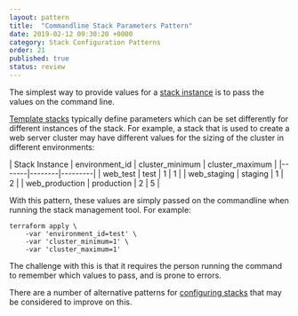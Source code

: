 ```yaml
---
layout: pattern
title:  "Commandline Stack Parameters Pattern"
date: 2019-02-12 09:30:20 +0000
category: Stack Configuration Patterns
order: 21
published: true
status: review
---
```


The simplest way to provide values for a [stack instance](/patterns/stack-concept/) is to pass the values on the command line.

[Template stacks](/patterns/stack-replication/template-stack.html) typically define parameters which can be set differently for different instances of the stack. For example, a stack that is used to create a web server cluster may have different values for the sizing of the cluster in different environments:


| Stack Instance | environment_id | cluster_minimum | cluster_maximum |
|-------|--------|---------|
| web_test | test | 1 | 1 |
| web_staging | staging | 1 | 2 |
| web_production | production | 2 | 5 |



With this pattern, these values are simply passed on the commandline when running the stack management tool. For example:


~~~ console
terraform apply \
    -var 'environment_id=test' \
    -var 'cluster_minimum=1' \
    -var 'cluster_maximum=1'
~~~


The challenge with this is that it requires the person running the command to remember which values to pass, and is prone to errors.

There are a number of alternative patterns for [configuring stacks](/patterns/stack-configuration/) that may be considered to improve on this.


